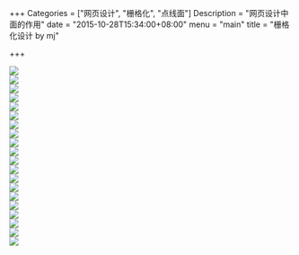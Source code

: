 +++
Categories = ["网页设计", "栅格化", "点线面"]
Description = "网页设计中面的作用"
date = "2015-10-28T15:34:00+08:00"
menu = "main"
title = "栅格化设计 by mj"

+++

![](栅格化设计-01.jpg)  
![](栅格化设计-02.jpg)  
![](栅格化设计-03.jpg)  
![](栅格化设计-04.jpg)  
![](栅格化设计-05.jpg)  
![](栅格化设计-06.jpg)  
![](栅格化设计-07.jpg)  
![](栅格化设计-08.jpg)  
![](栅格化设计-09.jpg)  
![](栅格化设计-10.jpg)  
![](栅格化设计-11.jpg)  
![](栅格化设计-12.jpg)  
![](栅格化设计-13.jpg)  
![](栅格化设计-14.jpg)  
![](栅格化设计-15.jpg)  
![](栅格化设计-16.jpg)  
![](栅格化设计-17.jpg)  
![](栅格化设计-18.jpg)  
![](栅格化设计-19.jpg)  
![](栅格化设计-20.jpg)  